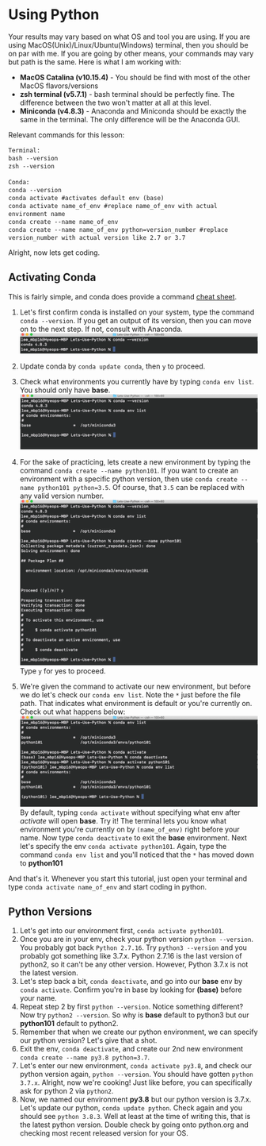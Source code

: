 # Using Python

Your results may vary based on what OS and tool you are using. If you are using MacOS(Unix)/Linux/Ubuntu(Windows) terminal, then you should be on par with me. If you are going by other means, your commands may vary but path is the same. Here is what I am working with:

- **MacOS Catalina (v10.15.4)** - You should be find with most of the other MacOS flavors/versions
- **zsh terminal (v5.7.1)** - bash terminal should be perfectly fine. The difference between the two won't matter at all at this level.
- **Miniconda (v4.8.3)** - Anaconda and Miniconda should be exactly the same in the terminal. The only difference will be the Anaconda GUI.

Relevant commands for this lesson:
```
Terminal:
bash --version
zsh --version

Conda:
conda --version
conda activate #activates default env (base)
conda activate name_of_env #replace name_of_env with actual environment name
conda create --name name_of_env
conda create --name name_of_env python=version_number #replace version_number with actual version like 2.7 or 3.7
```

Alright, now lets get coding.

## Activating Conda

This is fairly simple, and conda does provide a command [cheat sheet](conda-cheatsheet.pdf).

1. Let's first confirm conda is installed on your system, type the command `conda --version`. If you get an output of its version, then you can move on to the next step. If not, consult with Anaconda.
![](Images/version.png)

2. Update conda by `conda update conda`, then `y` to proceed.
3. Check what environments you currently have by typing `conda env list`. You should only have **base**.
![](Images/list.png)
4. For the sake of practicing, lets create a new environment by typing the command `conda create --name python101`. If you want to create an environment with a specific python version, then use `conda create --name python101 python=3.5`. Of course, that `3.5` can be replaced with any valid version number.
![](Images/create.png)
Type `y` for yes to proceed.
5. We're given the command to activate our new environment, but before we do let's check our `conda env list`. Note the `*` just before the file path. That indicates what environment is default or you're currently on. Check out what happens below:
![](Images/default.png)
By default, typing `conda activate` without specifying what env after *activate* will open **base**. Try it!
The terminal lets you know what environment you're currently on by `(name_of_env)` right before your name.
Now type `conda deactivate` to exit the **base** environment. Next let's specify the env `conda activate python101`.
Again, type the command  `conda env list` and you'll noticed that the `*` has moved down to **python101**

And that's it. Whenever you start this tutorial, just open your terminal and type `conda activate name_of_env` and start coding in python.

## Python Versions

1. Let's get into our environment first, `conda activate python101`.
2. Once you are in your env, check your python version `python --version`. You probably got back `Python 2.7.16`. Try `python3 --version` and you probably got something like 3.7.x. Python 2.7.16 is the last version of python2, so it can't be any other version. However, Python 3.7.x is not the latest version.
3. Let's step back a bit, `conda deactivate`, and go into our **base** env by `conda activate`. Confirm you're in base by looking for **(base)** before your name.
4. Repeat step 2 by first `python --version`. Notice something different? Now try `python2 --version`. So why is **base** default to python3 but our **python101** default to python2.
5. Remember that when we create our python environment, we can specify our python version? Let's give that a shot.
6. Exit the env, `conda deactivate`, and create our 2nd new environment `conda create --name py3.8 python=3.7`.
7. Let's enter our new environment, `conda activate py3.8`, and check our python version again, `python --version`. You should have gotten `python 3.7.x`. Alright, now we're cooking! Just like before, you can specifically ask for python 2 via `python2`.
8. Now, we named our environment **py3.8** but our python version is 3.7.x. Let's update our python, `conda update python`. Check again and you should see `python 3.8.3`. Well at least at the time of writing this, that is the latest python version. Double check by going onto python.org and checking most recent released version for your OS.

